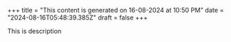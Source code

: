 +++
title = "This content is generated on 16-08-2024 at 10:50 PM"
date = "2024-08-16T05:48:39.385Z"
draft = false
+++

  This is description
        